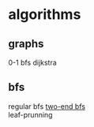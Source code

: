 # algorithms
## graphs
0-1 bfs
dijkstra
## bfs
regular bfs
[two-end bfs](http://planning.cs.uiuc.edu/node50.html#fig:bidirectional)    
leaf-prunning


